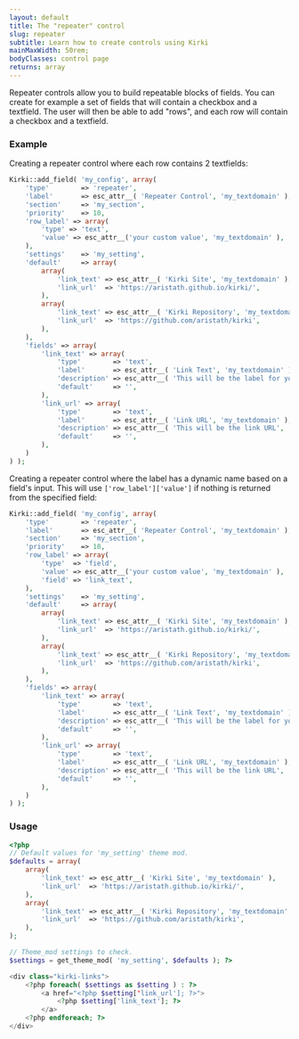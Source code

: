 ```yaml
---
layout: default
title: The "repeater" control
slug: repeater
subtitle: Learn how to create controls using Kirki
mainMaxWidth: 50rem;
bodyClasses: control page
returns: array
---
```


Repeater controls allow you to build repeatable blocks of fields.
You can create for example a set of fields that will contain a checkbox and a textfield. The user will then be able to add "rows", and each row will contain a checkbox and a textfield.

### Example


Creating a repeater control where each row contains 2 textfields:

```php
Kirki::add_field( 'my_config', array(
	'type'        => 'repeater',
	'label'       => esc_attr__( 'Repeater Control', 'my_textdomain' ),
	'section'     => 'my_section',
	'priority'    => 10,
	'row_label' => array(
		'type' => 'text',
		'value' => esc_attr__('your custom value', 'my_textdomain' ),
	),
	'settings'    => 'my_setting',
	'default'     => array(
		array(
			'link_text' => esc_attr__( 'Kirki Site', 'my_textdomain' ),
			'link_url'  => 'https://aristath.github.io/kirki/',
		),
		array(
			'link_text' => esc_attr__( 'Kirki Repository', 'my_textdomain' ),
			'link_url'  => 'https://github.com/aristath/kirki',
		),
	),
	'fields' => array(
		'link_text' => array(
			'type'        => 'text',
			'label'       => esc_attr__( 'Link Text', 'my_textdomain' ),
			'description' => esc_attr__( 'This will be the label for your link', 'my_textdomain' ),
			'default'     => '',
		),
		'link_url' => array(
			'type'        => 'text',
			'label'       => esc_attr__( 'Link URL', 'my_textdomain' ),
			'description' => esc_attr__( 'This will be the link URL', 'my_textdomain' ),
			'default'     => '',
		),
	)
) );
```

Creating a repeater control where the label has a dynamic name based on a field's input.  This will use `['row_label']['value']` if nothing is returned from the specified field:

```php
Kirki::add_field( 'my_config', array(
	'type'        => 'repeater',
	'label'       => esc_attr__( 'Repeater Control', 'my_textdomain' ),
	'section'     => 'my_section',
	'priority'    => 10,
	'row_label' => array(
		'type'  => 'field',
		'value' => esc_attr__('your custom value', 'my_textdomain' ),
		'field' => 'link_text',
	),
	'settings'    => 'my_setting',
	'default'     => array(
		array(
			'link_text' => esc_attr__( 'Kirki Site', 'my_textdomain' ),
			'link_url'  => 'https://aristath.github.io/kirki/',
		),
		array(
			'link_text' => esc_attr__( 'Kirki Repository', 'my_textdomain' ),
			'link_url'  => 'https://github.com/aristath/kirki',
		),
	),
	'fields' => array(
		'link_text' => array(
			'type'        => 'text',
			'label'       => esc_attr__( 'Link Text', 'my_textdomain' ),
			'description' => esc_attr__( 'This will be the label for your link', 'my_textdomain' ),
			'default'     => '',
		),
		'link_url' => array(
			'type'        => 'text',
			'label'       => esc_attr__( 'Link URL', 'my_textdomain' ),
			'description' => esc_attr__( 'This will be the link URL', 'my_textdomain' ),
			'default'     => '',
		),
	)
) );
```

### Usage

```php
<?php
// Default values for 'my_setting' theme mod.
$defaults = array(
    array(
        'link_text' => esc_attr__( 'Kirki Site', 'my_textdomain' ),
		'link_url'  => 'https://aristath.github.io/kirki/',
	),
	array(
		'link_text' => esc_attr__( 'Kirki Repository', 'my_textdomain' ),
		'link_url'  => 'https://github.com/aristath/kirki',
	),
);

// Theme_mod settings to check.
$settings = get_theme_mod( 'my_setting', $defaults ); ?>

<div class="kirki-links">
    <?php foreach( $settings as $setting ) : ?>
        <a href="<?php $setting['link_url']; ?>">
            <?php $setting['link_text']; ?>
        </a>
    <?php endforeach; ?>
</div>
```
